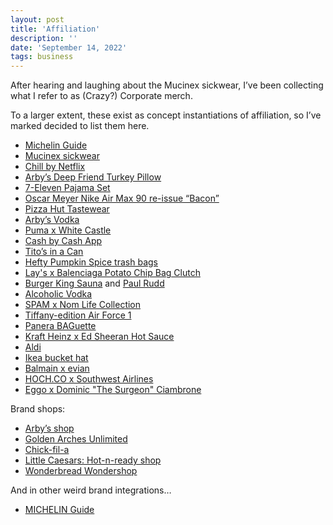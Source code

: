 ```yaml
---
layout: post
title: 'Affiliation'
description: ''
date: 'September 14, 2022'
tags: business
---
```


After hearing and laughing about the Mucinex sickwear, I’ve been collecting what I refer to as (Crazy?) Corporate merch.

To a larger extent, these exist as concept instantiations of affiliation, so I’ve marked decided to list them here.

- [Michelin Guide](https://en.wikipedia.org/wiki/Michelin_Guide)
- [Mucinex sickwear](https://www.erikiversenproductions.com/recent-historical/mucinex-sickwear)
- [Chill by Netflix](https://www.netflix.shop/collections/chill-by-netflix-season-1)
- [Arby’s Deep Friend Turkey Pillow](https://arbysdeepfriedturkeypillow.com/)
- [7-Eleven Pajama Set](https://hypebeast.com/2021/3/7-eleven-sweden-limited-pyjama-set-release)
- [Oscar Meyer Nike Air Max 90 re-issue “Bacon”](https://thedieline.com/blog/2021/4/1/oscar-meyer-celebrates-bacon-air-max-reissue-with-bacon-scented-laces?)
- [Pizza Hut Tastewear](https://blog.pizzahut.com/pizza-hut-drops-first-ever-streetwear-collection/)
- [Arby’s Vodka](https://arbysvodka.com/)
- [Puma x White Castle](https://us.puma.com/us/en/pd/puma-x-white-castle-rs-x-mens-sneakers/384466.html)
- [Cash by Cash App](https://shop.cash.app/)
- [Tito’s in a Can](https://www.titosvodka.com/titos-in-a-can/)
- [Hefty Pumpkin Spice trash bags](https://www.prnewswire.com/news-releases/hefty-brings-fall-to-the-trash-can-with-pumpkin-spice-trash-bags-301634203.html)
- [Lay's x Balenciaga Potato Chip Bag Clutch](https://hypebeast.com/2022/10/lays-balenciaga-potato-chip-bag-clutch-1800-usd-price-info)
- [Burger King Sauna](https://web.archive.org/web/20200218004345/https://burgerking.fi/sauna) and [Paul Rudd](https://youtu.be/2DAsp_lxtZU)
- [Alcoholic Vodka](https://alcoholicvodka.com/)
- [SPAM x Nom Life Collection](https://www.spam.com/nom-life-collection)
- [Tiffany-edition Air Force 1](https://www.gq.com/story/nike-tiffany-air-force-1)
- [Panera BAGuette](https://panerabaguettebag.com/)
- [Kraft Heinz x Ed Sheeran Hot Sauce](https://news.kraftheinzcompany.com/press-releases-details/2023/Kraft-Heinz-and-Ed-Sheeran-Ready-to-Tingle-With-Launch-of-New-Bland-Busting-Hot-Sauce-Tingly-Teds/default.aspx)
- [Aldi](https://passionatepennypincher.com/aldi-clothing-line-super-fans/)
- [Ikea bucket hat](https://www.ikea.com/us/en/p/knorva-hat-blue-50447338/)
- [Balmain x evian](https://www.evian.com/en_int/products/limited-edition/balmain/)
- [HOCH.CO x Southwest Airlines](https://hoch.co/)
- [Eggo x Dominic "The Surgeon" Ciambrone](https://newsroom.kellanova.com/2024-05-13-EGGO-R-LAUNCHES-ITS-MOST-PROTEIN-PACKED-WAFFLES-EVER-A-FULLY-LOADED-PAIR-OF-CUSTOM-SRGN-SNEAKERS-TO-MATCH)

Brand shops:
- [Arby’s shop](https://arbysshop.com/)
- [Golden Arches Unlimited](https://goldenarchesunlimited.com/)
- [Chick-fil-a](https://shop.chick-fil-a.com/)
- [Little Caesars: Hot-n-ready shop](https://hotnreadyshop.com/)
- [Wonderbread Wondershop](https://wonderbread.ca/wondershop/)

And in other weird brand integrations…
- [MICHELIN Guide](https://guide.michelin.com/en/restaurants)
